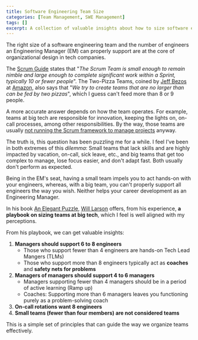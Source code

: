 ```yaml
---
title: Software Engineering Team Size
categories: [Team Management, SWE Management]
tags: []
excerpt: A collection of valuable insights about how to size software engineering teams, a core principle of organizational design in tech companies.
---
```


The right size of a software engineering team and the number of engineers an Engineering Manager (EM) can properly support are at the core of organizational design in tech companies.

The [Scrum Guide](https://scrumguides.org/scrum-guide.html#scrum-team) states that "*The Scrum Team is small enough to remain nimble and large enough to complete significant work within a Sprint, typically 10 or fewer people*". The Two-Pizza Teams, coined by [Jeff Bezos](https://en.wikipedia.org/wiki/Jeff_Bezos) at [Amazon](https://en.wikipedia.org/wiki/Amazon_(company)), also says that "*We try to create teams that are no larger than can be fed by two pizzas*", which I guess can't feed more than 8 or 9 people.

A more accurate answer depends on how the team operates. For example, teams at big tech are responsible for innovation, keeping the lights on, on-call processes, among other responsibilities. By the way, those teams are usually [not running the Scrum framework to manage projects](https://newsletter.pragmaticengineer.com/p/project-management-in-tech) anyway.

The truth is, this question has been puzzling me for a while. I feel I've been in both extremes of this *dilemma*: Small teams that lack skills and are highly impacted by vacation, on-call, sick leave, etc., and big teams that get too complex to manage, lose focus easier, and don't adapt fast. Both usually don't perform as expected.

Being in the EM's seat, having a small team impels you to act hands-on with your engineers, whereas, with a big team, you can't properly support all engineers the way you wish. Neither helps your career development as an Engineering Manager.

In his book [An Elegant Puzzle](/book/an-elegant-puzzle), [Will Larson](https://lethain.com/) offers, from his experience, **a playbook on sizing teams at big tech**, which I feel is well aligned with my perceptions.

From his playbook, we can get valuable insights:

1. **Managers should support 6 to 8 engineers**
	- Those who support fewer than 4 engineers are hands-on Tech Lead Mangers (TLMs)
	- Those who support more than 8 engineers typically act as **coaches** and **safety nets for problems**
2. **Managers of managers should support 4 to 6 managers**
	- Managers supporting fewer than 4 managers should be in a period of active learning (Ramp up)
	- Coaches: Supporting more than 6 managers leaves you functioning purely as a problem-solving coach
3. **On-call rotations want 8 engineers**
4. **Small teams (fewer than four members) are not considered teams**

This is a simple set of principles that can guide the way we organize teams effectively.
